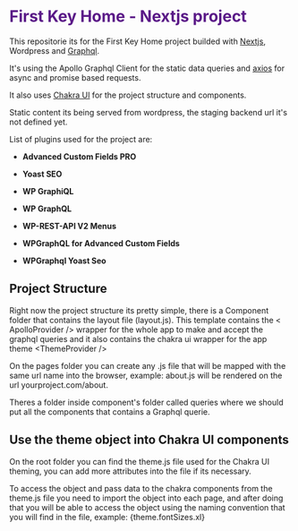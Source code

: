 <h1><span style="color: #5b1a88;">First Key Home - Nextjs project</span></h1>
<p>This repositorie its for the First Key Home project builded with <a href="https://nextjs.org/">Nextjs</a>, Wordpress and <a href="https://www.apollographql.com/">Graphql</a>.</p>
<p>It's using the Apollo Graphql Client for the static data queries and <a href="https://github.com/axios/axios">axios</a> for async and promise based requests.&nbsp;</p>
<p>It also uses <a href="https://chakra-ui.com/">Chakra UI</a> for the project structure and components.&nbsp;</p>
<p>Static content its being served from wordpress, the staging backend url it's not defined yet.&nbsp;</p>
<p>List of plugins used for the project are:</p>
<ul>
<li>
<p><strong>Advanced Custom Fields PRO</strong></p>
</li>
<li><strong>Yoast SEO</strong></li>
<li>
<p><strong>WP GraphiQL</strong></p>
</li>
<li>
<p><strong>WP GraphQL</strong></p>
</li>
<li>
<p><strong>WP-REST-API V2 Menus</strong></p>
</li>
<li>
<p><strong>WPGraphQL for Advanced Custom Fields</strong></p>
</li>
<li>
<p><strong>WPGraphql Yoast Seo</strong></p>
</li>
</ul>
<h2><strong>Project Structure</strong></h2>
<p>Right now the project structure its pretty simple, there is a Component folder that contains the layout file (layout.js). This template contains the &lt; ApolloProvider /&gt; wrapper for the whole app to make and accept the graphql queries and it also contains the chakra ui wrapper for the app theme &lt;ThemeProvider /&gt;</p>
<p>On the pages folder you can create any .js file that will be mapped with the same url name into the browser, example: about.js will be rendered on the url yourproject.com/about.</p>
<p>Theres a folder inside component's folder called queries where we should put all the components that contains a Graphql querie.&nbsp;</p>
<h2><strong>Use the theme object into Chakra UI components</strong></h2>
<p>On the root folder you can find the theme.js file used for the Chakra UI theming, you can add more attributes into the file if its necessary.</p>
<p>To access the object and pass data to the chakra components from the theme.js file you need to import the object into each page, and after doing that you will be able to access the object using the naming convention that you will find in the file, example: {theme.fontSizes.xl} </p>
